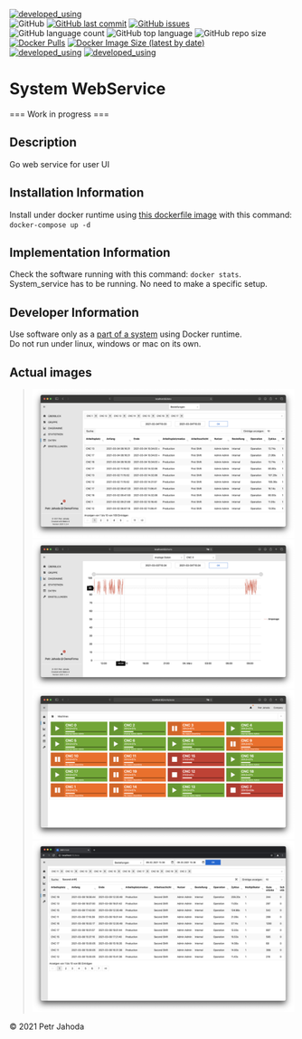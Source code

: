 [![developed_using](https://img.shields.io/badge/developed%20using-Jetbrains%20Goland-lightgrey)](https://www.jetbrains.com/go/)
<br/>
![GitHub](https://img.shields.io/github/license/petrjahoda/system_webservice)
[![GitHub last commit](https://img.shields.io/github/last-commit/petrjahoda/system_webservice)](https://github.com/petrjahoda/system_webservice/commits/master)
[![GitHub issues](https://img.shields.io/github/issues/petrjahoda/system_webservice)](https://github.com/petrjahoda/system_webservice/issues)
<br/>
![GitHub language count](https://img.shields.io/github/languages/count/petrjahoda/system_webservice)
![GitHub top language](https://img.shields.io/github/languages/top/petrjahoda/system_webservice)
![GitHub repo size](https://img.shields.io/github/repo-size/petrjahoda/system_webservice)
<br/>
[![Docker Pulls](https://img.shields.io/docker/pulls/petrjahoda/system_webservice)](https://hub.docker.com/r/petrjahoda/system_webservice)
[![Docker Image Size (latest by date)](https://img.shields.io/docker/image-size/petrjahoda/system_webservice?sort=date)](https://hub.docker.com/r/petrjahoda/system_webservice/tags)
<br/>
[![developed_using](https://img.shields.io/badge/database-PostgreSQL-red)](https://www.postgresql.org) [![developed_using](https://img.shields.io/badge/runtime-Docker-red)](https://www.docker.com)

# System WebService
=== Work in progress ===
## Description
Go web service for user UI

## Installation Information

Install under docker runtime using [this dockerfile image](https://github.com/petrjahoda/system/tree/master/latest) with
this command: ```docker-compose up -d```

## Implementation Information

Check the software running with this command: ```docker stats```. <br/>
System_service has to be running. No need to make a specific setup.

## Developer Information

Use software only as a [part of a system](https://github.com/petrjahoda/system) using Docker runtime.<br/>
Do not run under linux, windows or mac on its own.

## Actual images

> ![actual screenshot](screenshots/Screenshot%202021-03-04%20at%2010.34.18.png)
> ![actual screenshot](screenshots/Screenshot%202021-03-04%20at%2010.34.51.png)
> ![actual screenshot](screenshots/Screenshot%202021-03-04%20at%2010.35.02.png)
> ![actual screenshot](screenshots/Screenshot%202021-03-09%20at%2013.38.59.png)

© 2021 Petr Jahoda